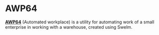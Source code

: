 # AWP64

[**AWP64**](awp64/guide.md) (Automated workplace) is a utility for automating work of a small enterprise in working with a warehouse, created using Swelm.